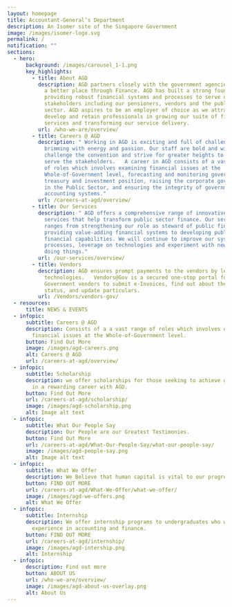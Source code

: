 ```yaml
---
layout: homepage
title: Accountant-General’s Department
description: An Isomer site of the Singapore Government
image: /images/isomer-logo.svg
permalink: /
notification: ""
sections:
  - hero:
      background: /images/carousel_1-1.png
      key_highlights:
        - title: About AGD
          description: AGD partners closely with the government agencies to make Singapore
            a better place through Finance. AGD has built a strong foundation in
            providing robust financial systems and processes to serve our key
            stakeholders including our pensioners, vendors and the public
            sector. AGD aspires to be an employer of choice as we attract,
            develop and retain professionals in growing our suite of finance
            services and transforming our service delivery.
          url: /who-we-are/overview/
        - title: Careers @ AGD
          description: " Working in AGD is exciting and full of challenges. We are
            brimming with energy and passion. Our staff are bold and wiling to
            challenge the convention and strive for greater heights to better
            serve the stakeholders.   A career in AGD consists of a vast range
            of roles which involves examining financial issues at the
            Whole-of-Government level, forecasting and monitoring government's
            treasury and investment position, raising the corporate governance
            in the Public Sector, and ensuring the integrity of government
            accounting systems."
          url: /careers-at-agd/overview/
        - title: Our Services
          description: " AGD offers a comprehensive range of innovative solutions and
            services that help transform public sector finance. Our services
            ranges from strengthening our role as steward of public finance,
            providing value-adding financial systems to developing public sector
            financial capabilities. We will continue to improve our systems and
            processes, leverage on technologies and experiment with new ways of
            doing things."
          url: /our-services/overview/
        - title: Vendors
          description: AGD ensures prompt payments to the vendors by leveraging on
            technologies.   Vendors@Gov is a secured one-stop portal for
            Government vendors to submit e-Invoices, find out about the payment
            status, and update particulars.
          url: /Vendors/vendors-gov/
  - resources:
      title: NEWS & EVENTS
  - infopic:
      subtitle: Careers @ AGD
      description: Consists of a a vast range of roles which involves examining
        financial issues at the Whole-of-Government level.
      button: Find Out More
      image: /images/agd-careers.png
      alt: Careers @ AGD
      url: /careers-at-agd/overview/
  - infopic:
      subtitle: Scholarship
      description: we offer scholarships for those seeking to achieve greater heights
        in a rewarding career with AGD.
      button: Find Out More
      url: /careers-at-agd/scholarship/
      image: /images/agd-scholarship.png
      alt: Image alt text
  - infopic:
      subtitle: What Our People Say
      description: Our People are our Greatest Testimonies.
      button: Find Out More
      url: /careers-at-agd/What-Our-People-Say/what-our-people-say/
      image: /images/agd-people-say.png
      alt: Image alt text
  - infopic:
      subtitle: What We Offer
      description: We Believe that human capital is vital to our progress.
      button: FIND OUT MORE
      url: /careers-at-agd/What-We-Offer/what-we-offer/
      image: /images/agd-we-offers.png
      alt: What We Offer
  - infopic:
      subtitle: Internship
      description: We offer internship programs to undergraduates who wish to gain
        experience in accounting and finance.
      button: FIND OUT MORE
      url: /careers-at-agd/internship/
      image: /images/agd-intership.png
      alt: Internship
  - infopic:
      description: Find out more
      button: ABOUT US
      url: /who-we-are/overview/
      image: /images/agd-about-us-overlay.png
      alt: About Us
---
```

